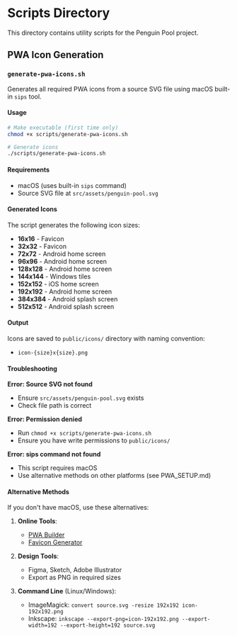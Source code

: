 # Scripts Directory

This directory contains utility scripts for the Penguin Pool project.

## PWA Icon Generation

### `generate-pwa-icons.sh`

Generates all required PWA icons from a source SVG file using macOS built-in `sips` tool.

#### Usage

```bash
# Make executable (first time only)
chmod +x scripts/generate-pwa-icons.sh

# Generate icons
./scripts/generate-pwa-icons.sh
```

#### Requirements

- macOS (uses built-in `sips` command)
- Source SVG file at `src/assets/penguin-pool.svg`

#### Generated Icons

The script generates the following icon sizes:

- **16x16** - Favicon
- **32x32** - Favicon
- **72x72** - Android home screen
- **96x96** - Android home screen
- **128x128** - Android home screen
- **144x144** - Windows tiles
- **152x152** - iOS home screen
- **192x192** - Android home screen
- **384x384** - Android splash screen
- **512x512** - Android splash screen

#### Output

Icons are saved to `public/icons/` directory with naming convention:

- `icon-{size}x{size}.png`

#### Troubleshooting

**Error: Source SVG not found**

- Ensure `src/assets/penguin-pool.svg` exists
- Check file path is correct

**Error: Permission denied**

- Run `chmod +x scripts/generate-pwa-icons.sh`
- Ensure you have write permissions to `public/icons/`

**Error: sips command not found**

- This script requires macOS
- Use alternative methods on other platforms (see PWA_SETUP.md)

#### Alternative Methods

If you don't have macOS, use these alternatives:

1. **Online Tools**:
   - [PWA Builder](https://www.pwabuilder.com/imageGenerator)
   - [Favicon Generator](https://realfavicongenerator.net/)

2. **Design Tools**:
   - Figma, Sketch, Adobe Illustrator
   - Export as PNG in required sizes

3. **Command Line** (Linux/Windows):
   - ImageMagick: `convert source.svg -resize 192x192 icon-192x192.png`
   - Inkscape: `inkscape --export-png=icon-192x192.png --export-width=192 --export-height=192 source.svg`
